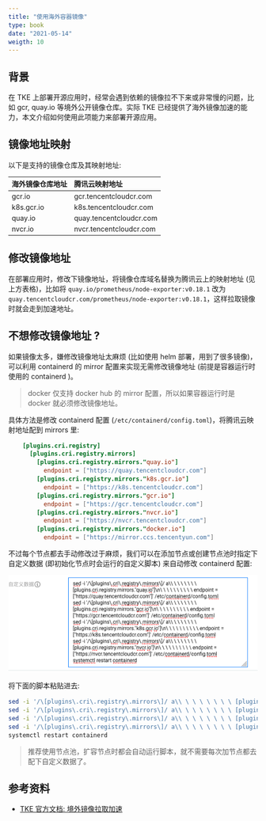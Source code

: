 ```yaml
---
title: "使用海外容器镜像"
type: book
date: "2021-05-14"
weigth: 10
---
```


## 背景

在 TKE 上部署开源应用时，经常会遇到依赖的镜像拉不下来或非常慢的问题，比如 gcr, quay.io 等境外公开镜像仓库。实际 TKE 已经提供了海外镜像加速的能力，本文介绍如何使用此项能力来部署开源应用。

## 镜像地址映射

以下是支持的镜像仓库及其映射地址:

| 海外镜像仓库地址 | 腾讯云映射地址 |
|:----|:----|
| gcr.io | gcr.tencentcloudcr.com |
| k8s.gcr.io | k8s.tencentcloudcr.com |
| quay.io | quay.tencentcloudcr.com |
| nvcr.io | nvcr.tencentcloudcr.com |

## 修改镜像地址

在部署应用时，修改下镜像地址，将镜像仓库域名替换为腾讯云上的映射地址 (见上方表格)，比如将 `quay.io/prometheus/node-exporter:v0.18.1` 改为 `quay.tencentcloudcr.com/prometheus/node-exporter:v0.18.1`，这样拉取镜像时就会走到加速地址。

## 不想修改镜像地址 ?

如果镜像太多，嫌修改镜像地址太麻烦 (比如使用 helm 部署，用到了很多镜像)，可以利用 containerd 的 mirror 配置来实现无需修改镜像地址 (前提是容器运行时使用的 containerd )。 

> docker 仅支持 docker hub 的 mirror 配置，所以如果容器运行时是 docker 就必须修改镜像地址。

具体方法是修改 containerd 配置 (`/etc/containerd/config.toml`)，将腾讯云映射地址配到 mirrors 里:

```toml
    [plugins.cri.registry]
      [plugins.cri.registry.mirrors]
        [plugins.cri.registry.mirrors."quay.io"]
          endpoint = ["https://quay.tencentcloudcr.com"]
        [plugins.cri.registry.mirrors."k8s.gcr.io"]
          endpoint = ["https://k8s.tencentcloudcr.com"]
        [plugins.cri.registry.mirrors."gcr.io"]
          endpoint = ["https://gcr.tencentcloudcr.com"]
        [plugins.cri.registry.mirrors."nvcr.io"]
          endpoint = ["https://nvcr.tencentcloudcr.com"]
        [plugins.cri.registry.mirrors."docker.io"]
          endpoint = ["https://mirror.ccs.tencentyun.com"]
```

不过每个节点都去手动修改过于麻烦，我们可以在添加节点或创建节点池时指定下自定义数据 (即初始化节点时会运行的自定义脚本) 来自动修改 containerd 配置:

![](1.png)

将下面的脚本粘贴进去:

```bash
sed -i '/\[plugins\.cri\.registry\.mirrors\]/ a\\ \ \ \ \ \ \ \ [plugins.cri.registry.mirrors."quay.io"]\n\ \ \ \ \ \ \ \ \ \ endpoint = ["https://quay.tencentcloudcr.com"]' /etc/containerd/config.toml
sed -i '/\[plugins\.cri\.registry\.mirrors\]/ a\\ \ \ \ \ \ \ \ [plugins.cri.registry.mirrors."gcr.io"]\n\ \ \ \ \ \ \ \ \ \ endpoint = ["https://gcr.tencentcloudcr.com"]' /etc/containerd/config.toml
sed -i '/\[plugins\.cri\.registry\.mirrors\]/ a\\ \ \ \ \ \ \ \ [plugins.cri.registry.mirrors."k8s.gcr.io"]\n\ \ \ \ \ \ \ \ \ \ endpoint = ["https://k8s.tencentcloudcr.com"]' /etc/containerd/config.toml
sed -i '/\[plugins\.cri\.registry\.mirrors\]/ a\\ \ \ \ \ \ \ \ [plugins.cri.registry.mirrors."nvcr.io"]\n\ \ \ \ \ \ \ \ \ \ endpoint = ["https://nvcr.tencentcloudcr.com"]' /etc/containerd/config.toml
systemctl restart containerd
```
 
> 推荐使用节点池，扩容节点时都会自动运行脚本，就不需要每次加节点都去配下自定义数据了。

## 参考资料

* [TKE 官方文档: 境外镜像拉取加速](https://cloud.tencent.com/document/product/457/51237)
